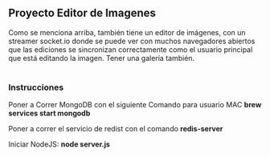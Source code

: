 <h2>Proyecto Editor de Imagenes</h2>

Como se menciona arriba, también tiene un editor de imágenes, con un streamer socket.io donde se puede ver con muchos navegadores abiertos que las ediciones se sincronizan correctamente como el usuario principal que está editando la imagen. Tener una galería también.<br>
<br>
<h3>Instrucciones</h3>
<p>Poner a Correr MongoDB con el siguiente Comando para usuario MAC <strong>brew services start mongodb</strong></p>
<p>Poner a correr el servicio de redist con el comando <strong>redis-server</strong></p>
<p>Iniciar NodeJS:  <strong>node server.js</strong></p>
